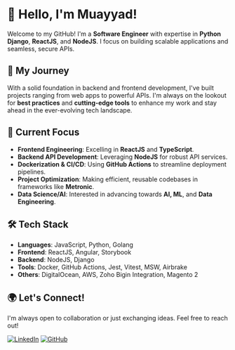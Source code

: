 # 👋 Hello, I'm Muayyad!

Welcome to my GitHub! I'm a **Software Engineer** with expertise in **Python Django**, **ReactJS**, and **NodeJS**. I focus on building scalable applications and seamless, secure APIs.

## 🚀 My Journey
With a solid foundation in backend and frontend development, I've built projects ranging from web apps to powerful APIs. I'm always on the lookout for **best practices** and **cutting-edge tools** to enhance my work and stay ahead in the ever-evolving tech landscape.

## 🌱 Current Focus
- **Frontend Engineering**: Excelling in **ReactJS** and **TypeScript**.
- **Backend API Development**: Leveraging **NodeJS** for robust API services.
- **Dockerization & CI/CD**: Using **GitHub Actions** to streamline deployment pipelines.
- **Project Optimization**: Making efficient, reusable codebases in frameworks like **Metronic**.
- **Data Science/AI**: Interested in advancing towards **AI, ML**, and **Data Engineering**.

## 🛠️ Tech Stack
- **Languages**: JavaScript, Python, Golang
- **Frontend**: ReactJS, Angular, Storybook
- **Backend**: NodeJS, Django
- **Tools**: Docker, GitHub Actions, Jest, Vitest, MSW, Airbrake
- **Others**: DigitalOcean, AWS, Zoho Bigin Integration, Magento 2

## 🌍 Let's Connect!
I'm always open to collaboration or just exchanging ideas. Feel free to reach out!

[![LinkedIn](https://img.shields.io/badge/LinkedIn-Muayyad-blue)](https://www.linkedin.com/in/muayyadayesh) [![GitHub](https://img.shields.io/badge/GitHub-Muayyad-lightgrey)](https://github.com/muayyadremitz)
